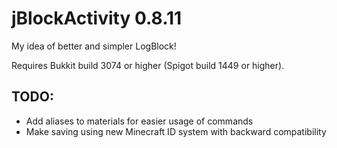 jBlockActivity 0.8.11
==============

My idea of better and simpler LogBlock!

Requires Bukkit build 3074 or higher (Spigot build 1449 or higher).

## TODO: 
* Add aliases to materials for easier usage of commands
* Make saving using new Minecraft ID system with backward compatibility
